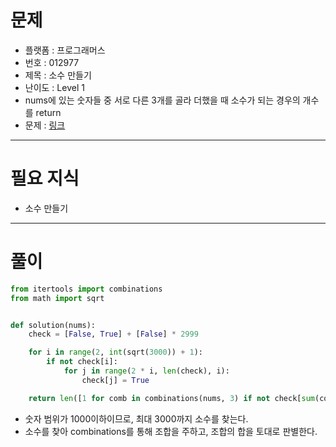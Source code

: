 # 문제
- 플랫폼 : 프로그래머스
- 번호 : 012977
- 제목 : 소수 만들기
- 난이도 : Level 1
- nums에 있는 숫자들 중 서로 다른 3개를 골라 더했을 때 소수가 되는 경우의 개수를 return
- 문제 : <a href="https://school.programmers.co.kr/learn/courses/30/lessons/12977" target="_blank">링크</a>

---

# 필요 지식
- 소수 만들기

---

# 풀이
```python
from itertools import combinations
from math import sqrt


def solution(nums):
    check = [False, True] + [False] * 2999

    for i in range(2, int(sqrt(3000)) + 1):
        if not check[i]:
            for j in range(2 * i, len(check), i):
                check[j] = True

    return len([1 for comb in combinations(nums, 3) if not check[sum(comb)]])
```
- 숫자 범위가 1000이하이므로, 최대 3000까지 소수를 찾는다.
- 소수를 찾아 combinations를 통해 조합을 주하고, 조합의 합을 토대로 판별한다.